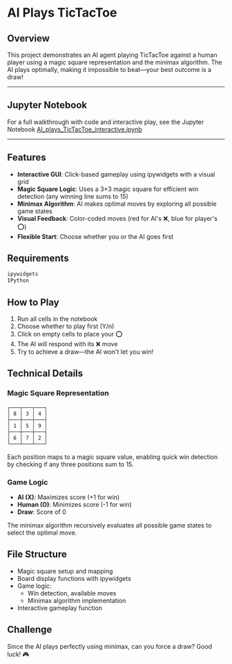 # AI Plays TicTacToe

## Overview

This project demonstrates an AI agent playing TicTacToe against a human player using a magic square representation and the minimax algorithm. The AI plays optimally, making it impossible to beat—your best outcome is a draw!

---

## Jupyter Notebook

For a full walkthrough with code and interactive play, see the
Jupyter Notebook [AI_plays_TicTacToe_interactive.ipynb](AI_plays_TicTacToe_interactive.ipynb)

---

## Features

- **Interactive GUI**: Click-based gameplay using ipywidgets with a visual grid
- **Magic Square Logic**: Uses a 3×3 magic square for efficient win detection (any winning line sums to 15)
- **Minimax Algorithm**: AI makes optimal moves by exploring all possible game states
- **Visual Feedback**: Color-coded moves (red for AI's ❌, blue for player's ⭕)
- **Flexible Start**: Choose whether you or the AI goes first

## Requirements

```python
ipywidgets
IPython
```

## How to Play

1. Run all cells in the notebook
2. Choose whether to play first (Y/n)
3. Click on empty cells to place your ⭕
4. The AI will respond with its ❌ move
5. Try to achieve a draw—the AI won't let you win!

## Technical Details

### Magic Square Representation
```
┌───┬───┬───┐
│ 8 │ 3 │ 4 │
├───┼───┼───┤
│ 1 │ 5 │ 9 │
├───┼───┼───┤
│ 6 │ 7 │ 2 │
└───┴───┴───┘
```

Each position maps to a magic square value, enabling quick win detection by checking if any three positions sum to 15.

### Game Logic

- **AI (X)**: Maximizes score (+1 for win)
- **Human (O)**: Minimizes score (-1 for win)
- **Draw**: Score of 0

The minimax algorithm recursively evaluates all possible game states to select the optimal move.

## File Structure

- Magic square setup and mapping
- Board display functions with ipywidgets
- Game logic:
    - Win detection, available moves
    - Minimax algorithm implementation
- Interactive gameplay function

## Challenge

Since the AI plays perfectly using minimax, can you force a draw? Good luck! 🎮
